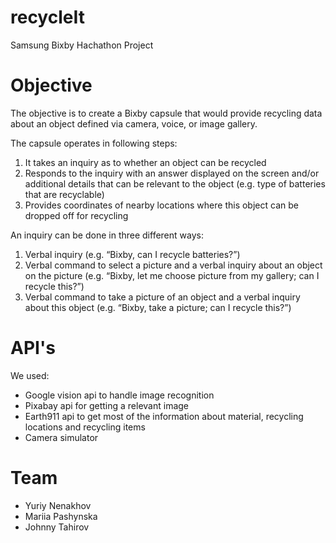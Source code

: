 # recycleIt
 Samsung Bixby Hachathon Project


# Objective
The objective is to create a Bixby capsule that would provide recycling data about an object defined via camera, voice, or image gallery.

The capsule operates in following steps:

1. It takes an inquiry as to whether an object can be recycled
2. Responds to the inquiry with an answer displayed on the screen and/or additional details that can be relevant to the object (e.g. type of batteries that are recyclable)
3. Provides coordinates of nearby locations where this object can be dropped off for recycling
 
An inquiry can be done in three different ways:
1. Verbal inquiry (e.g. “Bixby, can I recycle batteries?”)
2. Verbal command to select a picture and a verbal inquiry about an object on the picture (e.g. “Bixby, let me choose picture from my gallery; can I recycle this?”)
3. Verbal command to take a picture of an object and a verbal inquiry about this object (e.g. “Bixby, take a picture; can I recycle this?”)
 
# API's
 We used:
  -  Google vision api to handle image recognition
  -  Pixabay api for getting a relevant image
  -  Earth911 api to get most of the information about material, recycling locations and recycling items
  -  Camera simulator 
 
 
# Team
 - Yuriy Nenakhov
 - Mariia Pashynska
 - Johnny Tahirov
